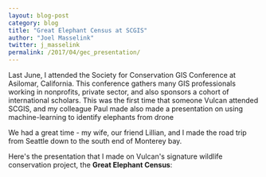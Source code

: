 ```yaml
---
layout: blog-post
category: blog
title: "Great Elephant Census at SCGIS"
author: "Joel Masselink"
twitter: j_masselink
permalink: /2017/04/gec_presentation/
---
```

Last June, I attended the Society for Conservation GIS Conference at Asilomar, California. This conference gathers many GIS professionals working in nonprofits, private sector, and also sponsors a cohort of international scholars. This was the first time that someone Vulcan attended SCGIS, and my colleague Paul made also made a presentation on using machine-learning to identify elephants from drone

We had a great time - my wife, our friend Lillian, and I made the road trip from Seattle down to the south end of Monterey bay.

Here's the presentation that I made on Vulcan's signature wildlife conservation project, the **Great Elephant Census**:

<!-- <iframe src="//slides.com/joelmasselink/gec/#" width="100%" height="100%" scrolling="no" frameborder="0" webkitallowfullscreen mozallowfullscreen allowfullscreen></iframe> -->
